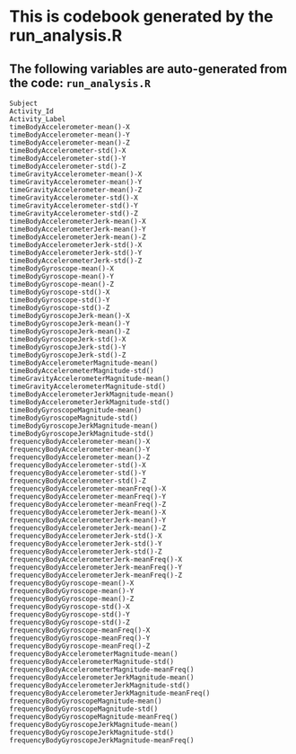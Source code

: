 # This is codebook generated by the run_analysis.R

## The following variables are auto-generated from the code: ```run_analysis.R```

	Subject
	Activity_Id
	Activity_Label
	timeBodyAccelerometer-mean()-X
	timeBodyAccelerometer-mean()-Y
	timeBodyAccelerometer-mean()-Z
	timeBodyAccelerometer-std()-X
	timeBodyAccelerometer-std()-Y
	timeBodyAccelerometer-std()-Z
	timeGravityAccelerometer-mean()-X
	timeGravityAccelerometer-mean()-Y
	timeGravityAccelerometer-mean()-Z
	timeGravityAccelerometer-std()-X
	timeGravityAccelerometer-std()-Y
	timeGravityAccelerometer-std()-Z
	timeBodyAccelerometerJerk-mean()-X
	timeBodyAccelerometerJerk-mean()-Y
	timeBodyAccelerometerJerk-mean()-Z
	timeBodyAccelerometerJerk-std()-X
	timeBodyAccelerometerJerk-std()-Y
	timeBodyAccelerometerJerk-std()-Z
	timeBodyGyroscope-mean()-X
	timeBodyGyroscope-mean()-Y
	timeBodyGyroscope-mean()-Z
	timeBodyGyroscope-std()-X
	timeBodyGyroscope-std()-Y
	timeBodyGyroscope-std()-Z
	timeBodyGyroscopeJerk-mean()-X
	timeBodyGyroscopeJerk-mean()-Y
	timeBodyGyroscopeJerk-mean()-Z
	timeBodyGyroscopeJerk-std()-X
	timeBodyGyroscopeJerk-std()-Y
	timeBodyGyroscopeJerk-std()-Z
	timeBodyAccelerometerMagnitude-mean()
	timeBodyAccelerometerMagnitude-std()
	timeGravityAccelerometerMagnitude-mean()
	timeGravityAccelerometerMagnitude-std()
	timeBodyAccelerometerJerkMagnitude-mean()
	timeBodyAccelerometerJerkMagnitude-std()
	timeBodyGyroscopeMagnitude-mean()
	timeBodyGyroscopeMagnitude-std()
	timeBodyGyroscopeJerkMagnitude-mean()
	timeBodyGyroscopeJerkMagnitude-std()
	frequencyBodyAccelerometer-mean()-X
	frequencyBodyAccelerometer-mean()-Y
	frequencyBodyAccelerometer-mean()-Z
	frequencyBodyAccelerometer-std()-X
	frequencyBodyAccelerometer-std()-Y
	frequencyBodyAccelerometer-std()-Z
	frequencyBodyAccelerometer-meanFreq()-X
	frequencyBodyAccelerometer-meanFreq()-Y
	frequencyBodyAccelerometer-meanFreq()-Z
	frequencyBodyAccelerometerJerk-mean()-X
	frequencyBodyAccelerometerJerk-mean()-Y
	frequencyBodyAccelerometerJerk-mean()-Z
	frequencyBodyAccelerometerJerk-std()-X
	frequencyBodyAccelerometerJerk-std()-Y
	frequencyBodyAccelerometerJerk-std()-Z
	frequencyBodyAccelerometerJerk-meanFreq()-X
	frequencyBodyAccelerometerJerk-meanFreq()-Y
	frequencyBodyAccelerometerJerk-meanFreq()-Z
	frequencyBodyGyroscope-mean()-X
	frequencyBodyGyroscope-mean()-Y
	frequencyBodyGyroscope-mean()-Z
	frequencyBodyGyroscope-std()-X
	frequencyBodyGyroscope-std()-Y
	frequencyBodyGyroscope-std()-Z
	frequencyBodyGyroscope-meanFreq()-X
	frequencyBodyGyroscope-meanFreq()-Y
	frequencyBodyGyroscope-meanFreq()-Z
	frequencyBodyAccelerometerMagnitude-mean()
	frequencyBodyAccelerometerMagnitude-std()
	frequencyBodyAccelerometerMagnitude-meanFreq()
	frequencyBodyAccelerometerJerkMagnitude-mean()
	frequencyBodyAccelerometerJerkMagnitude-std()
	frequencyBodyAccelerometerJerkMagnitude-meanFreq()
	frequencyBodyGyroscopeMagnitude-mean()
	frequencyBodyGyroscopeMagnitude-std()
	frequencyBodyGyroscopeMagnitude-meanFreq()
	frequencyBodyGyroscopeJerkMagnitude-mean()
	frequencyBodyGyroscopeJerkMagnitude-std()
	frequencyBodyGyroscopeJerkMagnitude-meanFreq()
